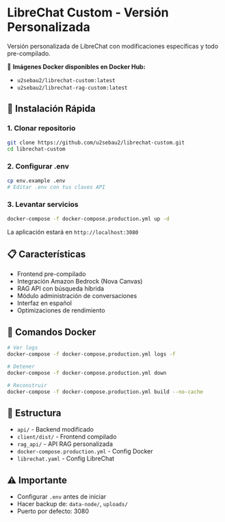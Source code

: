 # LibreChat Custom - Versión Personalizada

Versión personalizada de LibreChat con modificaciones específicas y todo pre-compilado.

🐳 **Imágenes Docker disponibles en Docker Hub:**
- `u2sebau2/librechat-custom:latest`
- `u2sebau2/librechat-rag-custom:latest`

## 🚀 Instalación Rápida

### 1. Clonar repositorio
```bash
git clone https://github.com/u2sebau2/librechat-custom.git
cd librechat-custom
```

### 2. Configurar .env
```bash
cp env.example .env
# Editar .env con tus claves API
```

### 3. Levantar servicios
```bash
docker-compose -f docker-compose.production.yml up -d
```

La aplicación estará en `http://localhost:3080`

## 📋 Características

- Frontend pre-compilado
- Integración Amazon Bedrock (Nova Canvas)
- RAG API con búsqueda híbrida  
- Módulo administración de conversaciones
- Interfaz en español
- Optimizaciones de rendimiento

## 🐳 Comandos Docker

```bash
# Ver logs
docker-compose -f docker-compose.production.yml logs -f

# Detener
docker-compose -f docker-compose.production.yml down

# Reconstruir
docker-compose -f docker-compose.production.yml build --no-cache
```

## 📁 Estructura
- `api/` - Backend modificado
- `client/dist/` - Frontend compilado
- `rag_api/` - API RAG personalizada
- `docker-compose.production.yml` - Config Docker
- `librechat.yaml` - Config LibreChat

## ⚠️ Importante
- Configurar `.env` antes de iniciar
- Hacer backup de: `data-node/`, `uploads/`
- Puerto por defecto: 3080
